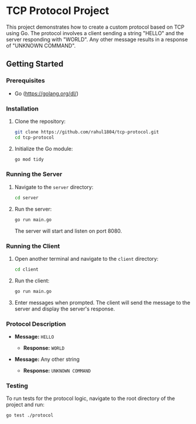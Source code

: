 # TCP Protocol Project

This project demonstrates how to create a custom protocol based on TCP using Go. The protocol involves a client sending a string "HELLO" and the server responding with "WORLD". Any other message results in a response of "UNKNOWN COMMAND".

## Getting Started

### Prerequisites

- Go (https://golang.org/dl/)

### Installation

1. Clone the repository:
    ```sh
    git clone https://github.com/rahul1804/tcp-protocol.git
    cd tcp-protocol
    ```

2. Initialize the Go module:
    ```sh
    go mod tidy
    ```

### Running the Server

1. Navigate to the `server` directory:
    ```sh
    cd server
    ```

2. Run the server:
    ```sh
    go run main.go
    ```

   The server will start and listen on port 8080.

### Running the Client

1. Open another terminal and navigate to the `client` directory:
    ```sh
    cd client
    ```

2. Run the client:
    ```sh
    go run main.go
    ```

3. Enter messages when prompted. The client will send the message to the server and display the server's response.

### Protocol Description

- **Message:** `HELLO`
  - **Response:** `WORLD`

- **Message:** Any other string
  - **Response:** `UNKNOWN COMMAND`

### Testing

To run tests for the protocol logic, navigate to the root directory of the project and run:
```sh
go test ./protocol
